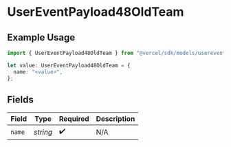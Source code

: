 # UserEventPayload48OldTeam

## Example Usage

```typescript
import { UserEventPayload48OldTeam } from "@vercel/sdk/models/userevent.js";

let value: UserEventPayload48OldTeam = {
  name: "<value>",
};
```

## Fields

| Field              | Type               | Required           | Description        |
| ------------------ | ------------------ | ------------------ | ------------------ |
| `name`             | *string*           | :heavy_check_mark: | N/A                |